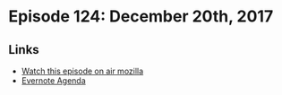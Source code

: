 # Episode 124: December 20th, 2017

## Links
* [Watch this episode on air mozilla](https://air.mozilla.org/the-joy-of-coding-episode-124/)
* [Evernote Agenda](https://www.evernote.com/l/AbJ6XS-pl-RGEInVb0nA3JVFA6fB-K_Jg84)





